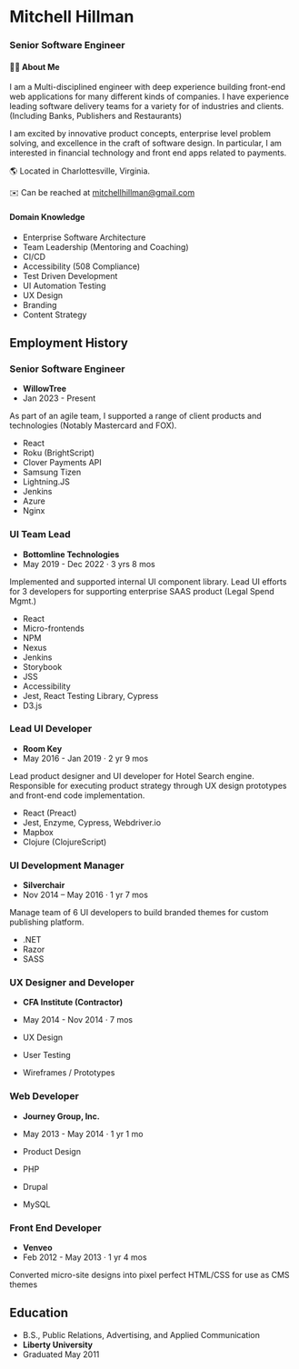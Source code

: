 # Mitchell Hillman

### Senior Software Engineer

#### 🧙‍♂️ About Me 
I am a Multi-disciplined engineer with deep experience building front-end web applications for many different kinds of companies. I have experience leading software delivery teams for a variety for of industries and clients. (Including Banks, Publishers and Restaurants) 

 I am excited by innovative product concepts, enterprise level problem solving, and excellence in the craft of software design. In particular, I am interested in financial technology and front end apps related to payments.

🌎 Located in Charlottesville, Virginia.

✉️ Can be reached at mitchellhillman@gmail.com

#### Domain Knowledge

- Enterprise Software Architecture
- Team Leadership (Mentoring and Coaching)
- CI/CD
- Accessibility (508 Compliance)
- Test Driven Development
- UI Automation Testing 
- UX Design
- Branding
- Content Strategy

## Employment History


### Senior Software Engineer
- **WillowTree** 
- Jan 2023 - Present

As part of an agile team, I supported a range of client products and technologies (Notably Mastercard and FOX).

- React
- Roku (BrightScript)
- Clover Payments API
- Samsung Tizen
- Lightning.JS
- Jenkins
- Azure
- Nginx

### UI Team Lead
- **Bottomline Technologies** 
- May 2019 - Dec 2022 · 3 yrs 8 mos

Implemented and supported internal UI component library. Lead UI efforts for 3 developers for supporting enterprise SAAS product (Legal Spend Mgmt.)

- React
- Micro-frontends
- NPM
- Nexus
- Jenkins
- Storybook
- JSS
- Accessibility 
- Jest, React Testing Library, Cypress
- D3.js

### Lead UI Developer
- **Room Key** 
- May 2016 - Jan 2019 · 2 yr 9 mos

Lead product designer and UI developer for Hotel Search engine. Responsible for executing product strategy through UX design prototypes and front-end code implementation.

- React (Preact)
- Jest, Enzyme, Cypress, Webdriver.io
- Mapbox
- Clojure (ClojureScript)

### UI Development Manager
- **Silverchair** 
- Nov 2014 – May 2016 · 1 yr 7 mos

Manage team of 6 UI developers to build branded themes for custom publishing platform.

- .NET
- Razor
- SASS

### UX Designer and Developer
- **CFA Institute (Contractor)** 
- May 2014 - Nov 2014 · 7 mos

- UX Design 
- User Testing
- Wireframes / Prototypes

### Web Developer
- **Journey Group, Inc.** 
- May 2013 - May 2014 · 1 yr 1 mo



- Product Design
- PHP 
- Drupal 
- MySQL

### Front End Developer
- **Venveo** 
- Feb 2012 - May 2013 · 1 yr 4 mos

Converted micro-site designs into pixel perfect HTML/CSS for use as CMS themes

## Education
- B.S., Public Relations, Advertising, and Applied Communication
- **Liberty University**
- Graduated May 2011